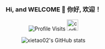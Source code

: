 <h3 align="center">Hi, and WELCOME 👋 你好, 欢迎！</h3>

<p align="center">
  <img src="https://komarev.com/ghpvc/?username=xietao02" alt="Profile Visits">
  <img src="https://media.giphy.com/media/WUlplcMpOCEmTGBtBW/giphy.gif" width="30" alt="coding">
</p>

<p align="center">
  <img src="https://github-readme-stats-xietao02s-projects.vercel.app/api?username=xietao02&count_private=true&show_icons=true&theme=nord&hide=contribs&include_all_commits=true&rank_icon=percentile" alt="xietao02's GitHub stats">
</p>




<!--
Here are some ideas to get you started:

- 🔭 I’m currently working on ...
- 🌱 I’m currently learning ...
- 👯 I’m looking to collaborate on ...
- 🤔 I’m looking for help with ...
- 💬 Ask me about ...
- 📫 How to reach me: ...
- 😄 Pronouns: ...
- ⚡ Fun fact: ...
-->

